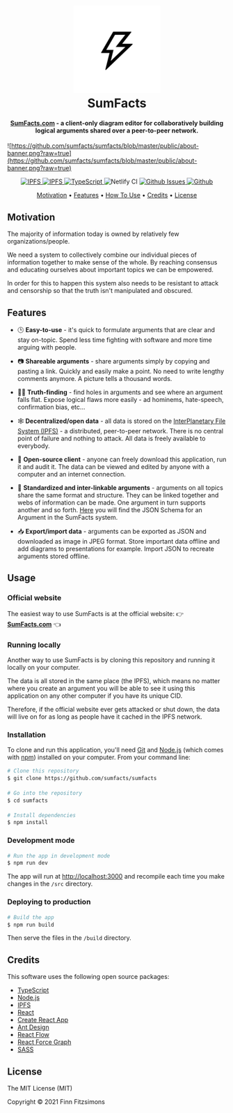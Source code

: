 <h1 align="center">
  <br>
  <a href="https://sumfacts.com">
    <img src="https://github.com/sumfacts/sumfacts/blob/master/public/logo-large.png?raw=true" alt="SumFacts" width="200">
  </a>
  <br>
  SumFacts
  <br>
</h1>

<h4 align="center"><a href="https://sumfacts.com">SumFacts.com</a> - a client-only diagram editor for collaboratively building logical arguments shared over a peer-to-peer network.
</h4>

![https://github.com/sumfacts/sumfacts/blob/master/public/about-banner.png?raw=true](https://github.com/sumfacts/sumfacts/blob/master/public/about-banner.png?raw=true)

<p align="center">
  <a href="http://ipfs.io/">
    <img alt="IPFS" src="https://img.shields.io/badge/built_with-IPFS-blue.svg?style=flat-square">
  </a>
  <a href="https://reactjs.org/">
    <img alt="IPFS" src="https://img.shields.io/badge/built_with-React-blue.svg?style=flat-square">
  </a>
  <a href="https://www.typescriptlang.org/">
    <img alt="TypeScript" src="https://img.shields.io/badge/built_with-TypeScript-blue.svg?style=flat-square">
  </a>
  <img alt="Netlify CI" src="https://img.shields.io/netlify/e0dfd289-d0eb-49f1-8c8b-7cef447e8060">
  <a href="https://github.com/sumfacts/sumfacts/issues">
    <img alt="Github Issues" src="https://img.shields.io/github/issues/sumfacts/sumfacts.svg">
  </a>
<!--   <a href="https://github.com/sumfacts/sumfacts/network">
    <img alt="Github " src="https://img.shields.io/github/forks/sumfacts/sumfacts.svg">
  </a> -->
  <a href="https://github.com/sumfacts/sumfacts/stargazers">
    <img alt="Github " src="https://img.shields.io/github/stars/sumfacts/sumfacts.svg">
  </a>
<!--   <a href="https://github.com/sumfacts/sumfacts/releases">
    <img alt="Github " src="https://img.shields.io/github/v/release/sumfacts/sumfacts.svg">
  </a> -->
</p>

<p align="center">
  <a href="#motivation">Motivation</a> •
  <a href="#sumfacts-features">Features</a> •
  <a href="#usage">How To Use</a> •
  <a href="#credits">Credits</a> •
  <a href="#license">License</a>
</p>

## Motivation

The majority of information today is owned by relatively few organizations/people.

We need a system to collectively combine our individual pieces of information together to make sense of the whole. By reaching consensus and educating ourselves about important topics we can be empowered.

In order for this to happen this system also needs to be resistant to attack and censorship so that the truth isn't manipulated and obscured.

## Features

* 🕒 __Easy-to-use__ - it's quick to formulate arguments that are clear and stay on-topic. Spend less time fighting with software and more time arguing with people.

* 📷 __Shareable arguments__ - share arguments simply by copying and pasting a link. Quickly and easily make a point. No need to write lengthy comments anymore. A picture tells a thousand words.

* 🕵️‍♂️ __Truth-finding__ - find holes in arguments and see where an argument falls flat. Expose logical flaws more easily - ad hominems, hate-speech, confirmation bias, etc...

* 🕸️ __Decentralized/open data__ - all data is stored on the [InterPlanetary File System (IPFS)](https://ipfs.io/) - a distributed, peer-to-peer network. There is no central point of failure and nothing to attack. All data is freely available to everybody.

* 📂 __Open-source client__ - anyone can freely download this application, run it and audit it. The data can be viewed and edited by anyone with a computer and an internet connection.

* 🔗 __Standardized and inter-linkable arguments__ - arguments on all topics share the same format and structure. They can be linked together and webs of information can be made. One argument in turn supports another and so forth. [Here](https://github.com/sumfacts/sumfacts/blob/master/src/schema/v1/argument.json) you will find the JSON Schema for an Argument in the SumFacts system.

* 📥 __Export/import data__ - arguments can be exported as JSON and downloaded as image in JPEG format. Store important data offline and add diagrams to presentations for example. Import JSON to recreate arguments stored offline.


## Usage

### Official website

The easiest way to use SumFacts is at the official website: 👉 **[SumFacts.com](https://sumfacts.com)** 👈

### Running locally

Another way to use SumFacts is by cloning this repository and running it locally on your computer.

The data is all stored in the same place (the IPFS), which means no matter where you create an argument you will be able to see it using this application on any other computer if you have its unique CID.

Therefore, if the official website ever gets attacked or shut down, the data will live on for as long as people have it cached in the IPFS network.

### Installation

To clone and run this application, you'll need [Git](https://git-scm.com) and [Node.js](https://nodejs.org/en/download/) (which comes with [npm](http://npmjs.com)) installed on your computer. From your command line:

```bash
# Clone this repository
$ git clone https://github.com/sumfacts/sumfacts

# Go into the repository
$ cd sumfacts

# Install dependencies
$ npm install
```

### Development mode

```bash
# Run the app in development mode
$ npm run dev
```

The app will run at [http://localhost:3000](http://localhost:3000) and recompile each time you make changes in the `/src` directory.

### Deploying to production

```bash
# Build the app
$ npm run build
```

Then serve the files in the `/build` directory.

## Credits

This software uses the following open source packages:

<!-- - [Electron](http://electron.atom.io/) -->
- [TypeScript](https://www.typescriptlang.org/)
- [Node.js](https://nodejs.org/)
- [IPFS](https://ipfs.io/)
- [React](https://reactjs.org/)
- [Create React App](https://reactjs.org/docs/create-a-new-react-app.html)
- [Ant Design](https://ant.design/)
- [React Flow](https://reactflow.dev/)
- [React Force Graph](https://github.com/vasturiano/react-force-graph)
- [SASS](https://sass-lang.com/)

## License

The MIT License (MIT)

Copyright © 2021 Finn Fitzsimons
